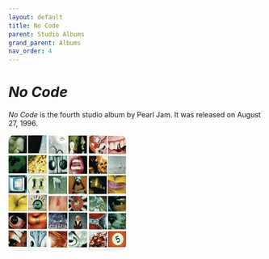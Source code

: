 ```yaml
---
layout: default
title: No Code
parent: Studio Albums
grand_parent: Albums
nav_order: 4
---
```


# *No Code*

*No Code* is the fourth studio album by Pearl Jam. It was released on August 27, 1996.

<img src="/assets/album-images/nocode-cover.png" alt="No Code album cover" width="233" height="230"> 